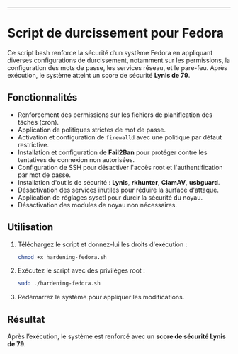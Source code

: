 ---

# Script de durcissement pour Fedora

Ce script bash renforce la sécurité d’un système Fedora en appliquant diverses configurations de durcissement, notamment sur les permissions, la configuration des mots de passe, les services réseau, et le pare-feu. Après exécution, le système atteint un score de sécurité **Lynis de 79**.

## Fonctionnalités

- Renforcement des permissions sur les fichiers de planification des tâches (cron).
- Application de politiques strictes de mot de passe.
- Activation et configuration de `firewalld` avec une politique par défaut restrictive.
- Installation et configuration de **Fail2Ban** pour protéger contre les tentatives de connexion non autorisées.
- Configuration de SSH pour désactiver l'accès root et l'authentification par mot de passe.
- Installation d'outils de sécurité : **Lynis**, **rkhunter**, **ClamAV**, **usbguard**.
- Désactivation des services inutiles pour réduire la surface d'attaque.
- Application de réglages sysctl pour durcir la sécurité du noyau.
- Désactivation des modules de noyau non nécessaires.

## Utilisation

1. Téléchargez le script et donnez-lui les droits d'exécution :
   ```bash
   chmod +x hardening-fedora.sh
   ```

2. Exécutez le script avec des privilèges root :
   ```bash
   sudo ./hardening-fedora.sh
   ```

3. Redémarrez le système pour appliquer les modifications.

## Résultat

Après l’exécution, le système est renforcé avec un **score de sécurité Lynis de 79**.

